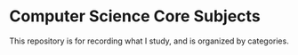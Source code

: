 # Computer Science Core Subjects

This repository is for recording what I study, and is organized by categories. 